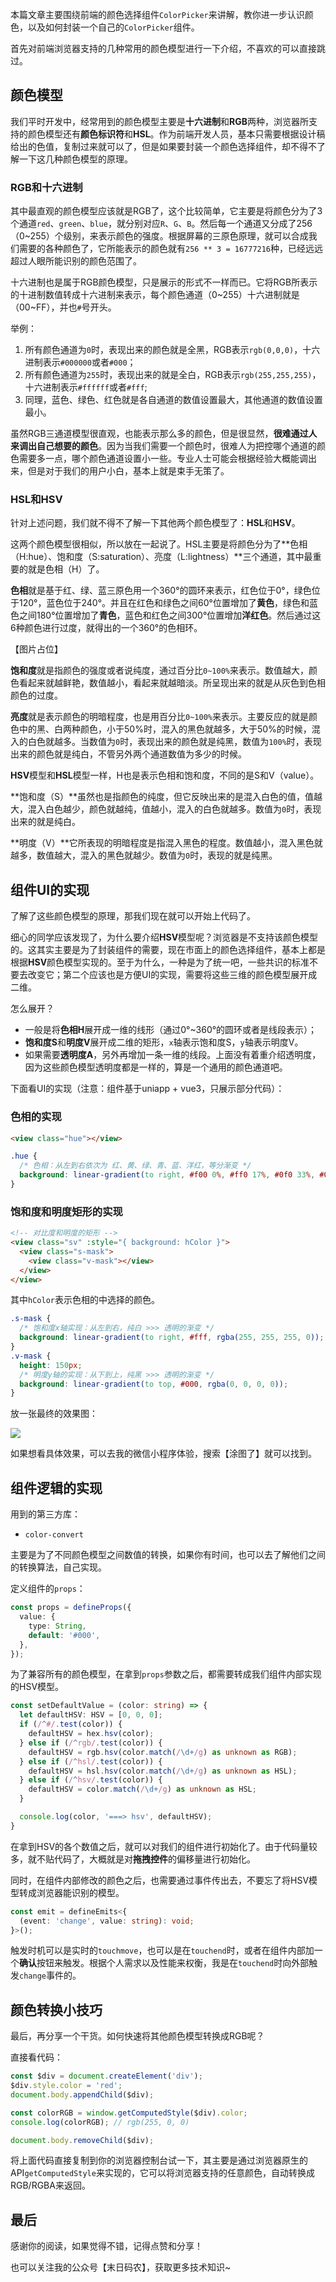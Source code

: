 本篇文章主要围绕前端的颜色选择组件`ColorPicker`来讲解，教你进一步认识颜色，以及如何封装一个自己的`ColorPicker`组件。

首先对前端浏览器支持的几种常用的颜色模型进行一下介绍，不喜欢的可以直接跳过。

## 颜色模型

我们平时开发中，经常用到的颜色模型主要是**十六进制**和**RGB**两种，浏览器所支持的颜色模型还有**颜色标识符**和**HSL**。作为前端开发人员，基本只需要根据设计稿给出的色值，复制过来就可以了，但是如果要封装一个颜色选择组件，却不得不了解一下这几种颜色模型的原理。

### RGB和十六进制

其中最直观的颜色模型应该就是RGB了，这个比较简单，它主要是将颜色分为了3个通道`red`、`green`、`blue`，就分别对应`R`、`G`、`B`。然后每一个通道又分成了256（0~255）个级别，来表示颜色的强度。根据屏幕的三原色原理，就可以合成我们需要的各种颜色了，它所能表示的颜色就有`256 ** 3 = 16777216`种，已经远远超过人眼所能识别的颜色范围了。

十六进制也是属于RGB颜色模型，只是展示的形式不一样而已。它将RGB所表示的十进制数值转成十六进制来表示，每个颜色通道（0~255）十六进制就是（00~FF），并也`#`号开头。

举例：

1. 所有颜色通道为`0`时，表现出来的颜色就是全黑，RGB表示`rgb(0,0,0)`，十六进制表示`#000000`或者`#000`；
2. 所有颜色通道为`255`时，表现出来的就是全白，RGB表示`rgb(255,255,255)`，十六进制表示`#ffffff`或者`#fff`;
3. 同理，蓝色、绿色、红色就是各自通道的数值设置最大，其他通道的数值设置最小。

虽然RGB三通道模型很直观，也能表示那么多的颜色，但是很显然，**很难通过人来调出自己想要的颜色**。因为当我们需要一个颜色时，很难人为把控哪个通道的颜色需要多一点，哪个颜色通道设置小一些。专业人士可能会根据经验大概能调出来，但是对于我们的用户小白，基本上就是束手无策了。

### HSL和HSV

针对上述问题，我们就不得不了解一下其他两个颜色模型了：**HSL**和**HSV**。

这两个颜色模型很相似，所以放在一起说了。HSL主要是将颜色分为了**色相（H:hue）、饱和度（S:saturation）、亮度（L:lightness）**三个通道，其中最重要的就是色相（H）了。

**色相**就是基于红、绿、蓝三原色用一个360°的圆环来表示，红色位于0°，绿色位于120°，蓝色位于240°。并且在红色和绿色之间60°位置增加了**黄色**，绿色和蓝色之间180°位置增加了**青色**，蓝色和红色之间300°位置增加**洋红色**。然后通过这6种颜色进行过度，就得出的一个360°的色相环。

【图片占位】

**饱和度**就是指颜色的强度或者说纯度，通过百分比`0~100%`来表示。数值越大，颜色看起来就越鲜艳，数值越小，看起来就越暗淡。所呈现出来的就是从灰色到色相颜色的过度。

**亮度**就是表示颜色的明暗程度，也是用百分比`0~100%`来表示。主要反应的就是颜色中的黑、白两种颜色，小于50%时，混入的黑色就越多，大于50%的时候，混入的白色就越多。当数值为`0`时，表现出来的颜色就是纯黑，数值为`100%`时，表现出来的颜色就是纯白，不管另外两个通道数值为多少的时候。

**HSV**模型和**HSL**模型一样，H也是表示色相和饱和度，不同的是S和V（value）。

**饱和度（S）**虽然也是指颜色的纯度，但它反映出来的是混入白色的值，值越大，混入白色越少，颜色就越纯，值越小，混入的白色就越多。数值为`0`时，表现出来的就是纯白。

**明度（V）**它所表现的明暗程度是指混入黑色的程度。数值越小，混入黑色就越多，数值越大，混入的黑色就越少。数值为`0`时，表现的就是纯黑。

## 组件UI的实现

了解了这些颜色模型的原理，那我们现在就可以开始上代码了。

细心的同学应该发现了，为什么要介绍**HSV**模型呢？浏览器是不支持该颜色模型的。这其实主要是为了封装组件的需要，现在市面上的颜色选择组件，基本上都是根据**HSV**颜色模型实现的。至于为什么，一种是为了统一吧，一些共识的标准不要去改变它；第二个应该也是方便UI的实现，需要将这些三维的颜色模型展开成二维。

怎么展开？

- 一般是将**色相H**展开成一维的线形（通过0°~360°的圆环或者是线段表示）；
- **饱和度S**和**明度V**展开成二维的矩形，`x`轴表示饱和度S，`y`轴表示明度V。
- 如果需要**透明度A**，另外再增加一条一维的线段。上面没有着重介绍透明度，因为这些颜色模型透明度都是一样的，算是一个通用的颜色通道吧。

下面看UI的实现（注意：组件基于uniapp + vue3，只展示部分代码）：

### 色相的实现

```html
<view class="hue"></view>
```

```css
.hue {
  /* 色相：从左到右依次为 红、黄、绿、青、蓝、洋红，等分渐变 */
  background: linear-gradient(to right, #f00 0%, #ff0 17%, #0f0 33%, #0ff 50%, #00f 67%, #f0f 83%, #f00 100%);
}
```

### 饱和度和明度矩形的实现

```html
<!-- 对比度和明度的矩形 -->
<view class="sv" :style="{ background: hColor }">
  <view class="s-mask">
    <view class="v-mask"></view>
  </view>
</view>
```

其中`hColor`表示色相的中选择的颜色。

```css
.s-mask {
  /* 饱和度x轴实现：从左到右，纯白 >>> 透明的渐变 */
  background: linear-gradient(to right, #fff, rgba(255, 255, 255, 0));
}
.v-mask {
  height: 150px;
  /* 明度y轴的实现：从下到上，纯黑 >>> 透明的渐变 */
  background: linear-gradient(to top, #000, rgba(0, 0, 0, 0));
}
```

放一张最终的效果图：

![](https://gitee.com/moohng/cdn/raw/master/imgs/微信图片_20220225131853.jpg)

如果想看具体效果，可以去我的微信小程序体验，搜索【涂图了】就可以找到。

## 组件逻辑的实现

用到的第三方库：

- `color-convert`

主要是为了不同颜色模型之间数值的转换，如果你有时间，也可以去了解他们之间的转换算法，自己实现。

定义组件的`props`：

```ts
const props = defineProps({
  value: {
    type: String,
    default: '#000',
  },
});
```

为了兼容所有的颜色模型，在拿到`props`参数之后，都需要转成我们组件内部实现的HSV模型。

```ts
const setDefaultValue = (color: string) => {
  let defaultHSV: HSV = [0, 0, 0];
  if (/^#/.test(color)) {
    defaultHSV = hex.hsv(color);
  } else if (/^rgb/.test(color)) {
    defaultHSV = rgb.hsv(color.match(/\d+/g) as unknown as RGB);
  } else if (/^hsl/.test(color)) {
    defaultHSV = hsl.hsv(color.match(/\d+/g) as unknown as HSL);
  } else if (/^hsv/.test(color)) {
    defaultHSV = color.match(/\d+/g) as unknown as HSL;
  }

  console.log(color, '===> hsv', defaultHSV);
}
```

在拿到HSV的各个数值之后，就可以对我们的组件进行初始化了。由于代码量较多，就不贴代码了，大概就是对**拖拽控件**的偏移量进行初始化。

同时，在组件内部修改的颜色之后，也需要通过事件传出去，不要忘了将HSV模型转成浏览器能识别的模型。

```ts
const emit = defineEmits<{
  (event: 'change', value: string): void;
}>();
```

触发时机可以是实时的`touchmove`，也可以是在`touchend`时，或者在组件内部加一个**确认**按钮来触发。根据个人需求以及性能来权衡，我是在`touchend`时向外部触发`change`事件的。

## 颜色转换小技巧

最后，再分享一个干货。如何快速将其他颜色模型转换成RGB呢？

直接看代码：

```js
const $div = document.createElement('div');
$div.style.color = 'red';
document.body.appendChild($div);

const colorRGB = window.getComputedStyle($div).color;
console.log(colorRGB); // rgb(255, 0, 0)

document.body.removeChild($div);
```

将上面代码直接复制到你的浏览器控制台试一下，其主要是通过浏览器原生的API`getComputedStyle`来实现的，它可以将浏览器支持的任意颜色，自动转换成RGB/RGBA来返回。

## 最后

感谢你的阅读，如果觉得不错，记得点赞和分享！

也可以关注我的公众号【末日码农】，获取更多技术知识~
